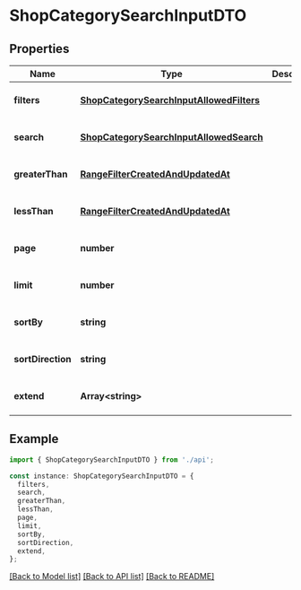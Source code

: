 # ShopCategorySearchInputDTO

## Properties

| Name              | Type                                                                                  | Description | Notes                             |
| ----------------- | ------------------------------------------------------------------------------------- | ----------- | --------------------------------- |
| **filters**       | [**ShopCategorySearchInputAllowedFilters**](ShopCategorySearchInputAllowedFilters.md) |             | [optional] [default to undefined] |
| **search**        | [**ShopCategorySearchInputAllowedSearch**](ShopCategorySearchInputAllowedSearch.md)   |             | [optional] [default to undefined] |
| **greaterThan**   | [**RangeFilterCreatedAndUpdatedAt**](RangeFilterCreatedAndUpdatedAt.md)               |             | [optional] [default to undefined] |
| **lessThan**      | [**RangeFilterCreatedAndUpdatedAt**](RangeFilterCreatedAndUpdatedAt.md)               |             | [optional] [default to undefined] |
| **page**          | **number**                                                                            |             | [optional] [default to undefined] |
| **limit**         | **number**                                                                            |             | [optional] [default to undefined] |
| **sortBy**        | **string**                                                                            |             | [optional] [default to undefined] |
| **sortDirection** | **string**                                                                            |             | [optional] [default to undefined] |
| **extend**        | **Array&lt;string&gt;**                                                               |             | [optional] [default to undefined] |

## Example

```typescript
import { ShopCategorySearchInputDTO } from './api';

const instance: ShopCategorySearchInputDTO = {
  filters,
  search,
  greaterThan,
  lessThan,
  page,
  limit,
  sortBy,
  sortDirection,
  extend,
};
```

[[Back to Model list]](../README.md#documentation-for-models) [[Back to API list]](../README.md#documentation-for-api-endpoints) [[Back to README]](../README.md)
